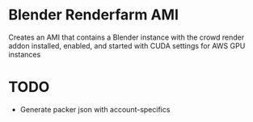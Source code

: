 # Blender Renderfarm AMI
Creates an AMI that contains a Blender instance with the crowd render addon
installed, enabled, and started with CUDA settings for AWS GPU instances

# TODO
* Generate packer json with account-specifics